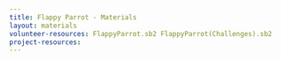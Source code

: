 ```yaml
---
title: Flappy Parrot - Materials
layout: materials
volunteer-resources: FlappyParrot.sb2 FlappyParrot(Challenges).sb2
project-resources: 
---
```

